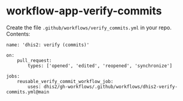# workflow-app-verify-commits

Create the file `.github/workflows/verify_commits.yml` in your repo. Contents:

```
name: 'dhis2: verify (commits)'

on:
    pull_request:
        types: ['opened', 'edited', 'reopened', 'synchronize']

jobs:
    reusable_verify_commit_workflow_job:
        uses: dhis2/gh-workflows/.github/workflows/dhis2-verify-commits.yml@main
```
